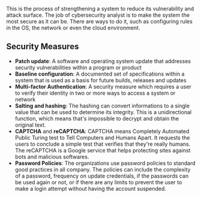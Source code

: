 This is the process of strengthening a system to reduce its vulnerability and attack surface. The job of cybersecurity analyst is to make the system the most secure as it can be. There are ways to do it, such as configuring rules in the OS, the network or even the cloud environment.

## Security Measures

- **Patch update**: A software and operating system update that addresses security vulnerabilities within a program or product
- **Baseline configuration**: A documented set of specifications within a system that is used as a basis for future builds, releases and updates
- **Multi-factor Authentication**: A security measure which requires a user to verify their identity in two or more ways to access a system or network
- **Salting and hashing**: The hashing can convert informations to a single value that can be used to determine its integrity. This is a unidirectional function, which means that's impossible to decrypt and obtain the original text.
- **CAPTCHA** and **reCAPTCHA**: CAPTCHA means Completely Automated Public Turing test to Tell Computers and Humans Apart. It requests the users to conclude a simple test that verifies that they're really humans. The reCAPTCHA is a Google service that helps protecting sites against bots and malicious softwares.
- **Password Policies**: The organizations use password policies to standard good practices in all company. The policies can include the complexity of a password, frequency on update credentials, if the passwords can be used again or not, or if there are any limits to prevent the user to make a login attempt without having the account suspended.